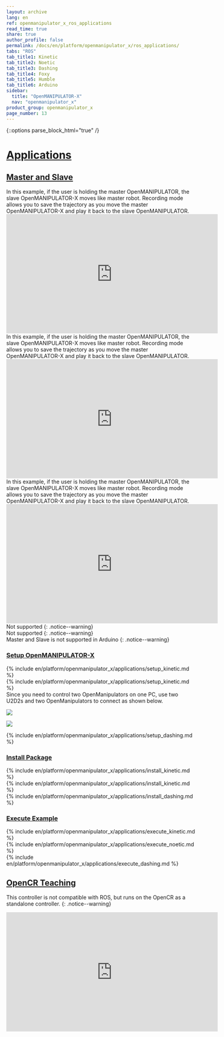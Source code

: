 ```yaml
---
layout: archive
lang: en
ref: openmanipulator_x_ros_applications
read_time: true
share: true
author_profile: false
permalink: /docs/en/platform/openmanipulator_x/ros_applications/
tabs: "ROS"
tab_title1: Kinetic
tab_title2: Noetic
tab_title3: Dashing
tab_title4: Foxy
tab_title5: Humble
tab_title6: Arduino
sidebar:
  title: "OpenMANIPULATOR-X"
  nav: "openmanipulator_x"
product_group: openmanipulator_x
page_number: 13
---
```


<div style="counter-reset: h1 8"></div>

{::options parse_block_html="true" /}

# [Applications](#applications)

## [Master and Slave](#master-and-slave)

<section data-id="{{ page.tab_title1 }}" class="tab_contents">
In this example, if the user is holding the master OpenMANIPULATOR, the slave OpenMANIPULATOR-X moves like master robot. Recording mode allows you to save the trajectory as you move the master OpenMANIPULATOR-X and play it back to the slave OpenMANIPULATOR.

<iframe width="560" height="315" src="https://www.youtube.com/embed/kTS3Yx75mLo" frameborder="0" allow="accelerometer; autoplay; encrypted-media; gyroscope; picture-in-picture" allowfullscreen></iframe>
</section>

<section data-id="{{ page.tab_title2 }}" class="tab_contents">
In this example, if the user is holding the master OpenMANIPULATOR, the slave OpenMANIPULATOR-X moves like master robot. Recording mode allows you to save the trajectory as you move the master OpenMANIPULATOR-X and play it back to the slave OpenMANIPULATOR.

<iframe width="560" height="315" src="https://www.youtube.com/embed/kTS3Yx75mLo" frameborder="0" allow="accelerometer; autoplay; encrypted-media; gyroscope; picture-in-picture" allowfullscreen></iframe>
</section>

<section data-id="{{ page.tab_title3 }}" class="tab_contents">
In this example, if the user is holding the master OpenMANIPULATOR, the slave OpenMANIPULATOR-X moves like master robot. Recording mode allows you to save the trajectory as you move the master OpenMANIPULATOR-X and play it back to the slave OpenMANIPULATOR.

<iframe width="560" height="315" src="https://www.youtube.com/embed/kTS3Yx75mLo" frameborder="0" allow="accelerometer; autoplay; encrypted-media; gyroscope; picture-in-picture" allowfullscreen></iframe>
</section>

<section data-id="{{ page.tab_title4 }}" class="tab_contents">
Not supported
{: .notice--warning}
</section>

<section data-id="{{ page.tab_title5 }}" class="tab_contents">
Not supported
{: .notice--warning}
</section>

<section data-id="{{ page.tab_title6 }}" class="tab_contents">
Master and Slave is not supported in Arduino
{: .notice--warning}
</section>

### [Setup OpenMANIPULATOR-X](#setup-openmanipulator-x)

<section data-id="{{ page.tab_title1 }}" class="tab_contents">
{% include en/platform/openmanipulator_x/applications/setup_kinetic.md %}
</section>

<section data-id="{{ page.tab_title2 }}" class="tab_contents">
{% include en/platform/openmanipulator_x/applications/setup_kinetic.md %}
</section>

<section data-id="{{ page.tab_title3 }}" class="tab_contents">
Since you need to control two OpenManipulators on one PC, use two U2D2s and two OpenManipulators to connect as shown below.

![](/assets/images/platform/openmanipulator_x/OpenManipulator_master_slave_connection.png)

![](/assets/images/platform/openmanipulator_x/OpenManipulator_master_slave.png)

{% include en/platform/openmanipulator_x/applications/setup_dashing.md %}
</section>

### [Install Package](#install-package)

<section data-id="{{ page.tab_title1 }}" class="tab_contents">
{% include en/platform/openmanipulator_x/applications/install_kinetic.md %}
</section>

<section data-id="{{ page.tab_title2 }}" class="tab_contents">
{% include en/platform/openmanipulator_x/applications/install_kinetic.md %}
</section>

<section data-id="{{ page.tab_title3 }}" class="tab_contents">
{% include en/platform/openmanipulator_x/applications/install_dashing.md %}
</section>

### [Execute Example](#execute-example)

<section data-id="{{ page.tab_title1 }}" class="tab_contents">
{% include en/platform/openmanipulator_x/applications/execute_kinetic.md %}
</section>

<section data-id="{{ page.tab_title2 }}" class="tab_contents">
{% include en/platform/openmanipulator_x/applications/execute_noetic.md %}
</section>

<section data-id="{{ page.tab_title3 }}" class="tab_contents">
{% include en/platform/openmanipulator_x/applications/execute_dashing.md %}
</section>

## [OpenCR Teaching](#opencr-teaching)

This controller is not compatible with ROS, but runs on the OpenCR as a standalone controller.
{: .notice--warning}

<iframe width="560" height="315" src="https://www.youtube.com/embed/t2xUWZYMw8Y" title="YouTube video player" frameborder="0" allow="accelerometer; autoplay; clipboard-write; encrypted-media; gyroscope; picture-in-picture" allowfullscreen></iframe>
